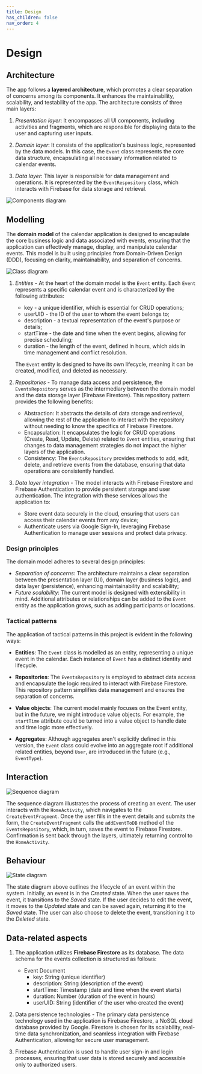 ```yaml
---
title: Design
has_children: false
nav_order: 4
---
```


# Design

## Architecture

The app follows a **layered architecture**, which promotes a clear separation of concerns among its components. It enhances the maintainability, scalability, and testability of the app. The architecture consists of three main layers:

1. *Presentation layer*: It encompasses all UI components, including activities and fragments, which are responsible for displaying data to the user and capturing user inputs.

2. *Domain layer*: It consists of the application's business logic, represented by the data models. In this case, the `Event` class represents the core data structure, encapsulating all necessary information related to calendar events.

3. *Data layer*: This layer is responsible for data management and operations. It is represented by the `EventRespository` class, which interacts with Firebase for data storage and retrieval.

![Components diagram](../../diagrams/components_diagram_image.png)

## Modelling
 
The **domain model** of the calendar application is designed to encapsulate the core business logic and data associated with events, ensuring that the application can effectively manage, display, and manipulate calendar events. This model is built using principles from Domain-Driven Design (DDD), focusing on clarity, maintainability, and separation of concerns.

![Class diagram](../../diagrams/class_diagram_image.png)

1. *Entities* - At the heart of the domain model is the `Event` entity. Each `Event` represents a specific calendar event and is characterized by the following attributes:
    - key - a unique identifier, which is essential for CRUD operations;
    - userUID - the ID of the user to whom the event belongs to;
    - description - a textual representation of the event's purpose or details;
    - startTime - the date and time when the event begins, allowing for precise scheduling;
    - duration - the length of the event, defined in hours, which aids in time management and conflict resolution.

    The `Event` entity is designed to have its own lifecycle, meaning it can be created, modified, and deleted as necessary.

2. *Repositories* - To manage data access and persistence, the `EventsRepository` serves as the intermediary between the domain model and the data storage layer (Firebase Firestore). This repository pattern provides the following benefits:
    - Abstraction: It abstracts the details of data storage and retrieval, allowing the rest of the application to interact with the repository without needing to know the specifics of Firebase Firestore.
    - Encapsulation: It encapsulates the logic for CRUD operations (Create, Read, Update, Delete) related to `Event` entities, ensuring that changes to data management strategies do not impact the higher layers of the application.
    - Consistency: The `EventsRepository` provides methods to add, edit, delete, and retrieve events from the database, ensuring that data operations are consistently handled.

3. *Data layer integration* - The model interacts with Firebase Firestore and Firebase Authentication to provide persistent storage and user authentication. The integration with these services allows the application to:
    - Store event data securely in the cloud, ensuring that users can access their calendar events from any device;
    - Authenticate users via Google Sign-In, leveraging Firebase Authentication to manage user sessions and protect data privacy.

### Design principles 

The domain model adheres to several design principles:
- *Separation of concerns*: The architecture maintains a clear separation between the presentation layer (UI), domain layer (business logic), and data layer (persistence), enhancing maintainability and scalability;
- *Future scalability*: The current model is designed with extensibility in mind. Additional attributes or relationships can be added to the `Event` entity as the application grows, such as adding participants or locations.

### Tactical patterns

The application of tactical patterns in this project is evident in the following ways:

- **Entities**: The `Event` class is modelled as an entity, representing a unique event in the calendar. Each instance of `Event` has a distinct identity and lifecycle.

- **Repositories**: The `EventsRepository` is employed to abstract data access and encapsulate the logic required to interact with Firebase Firestore. This repository pattern simplifies data management and ensures the separation of concerns.

- **Value objects**:  The current model mainly focuses on the Event entity, but in the future, we might introduce value objects. For example, the `startTime` attribute could be turned into a value object to handle date and time logic more effectively.

- **Aggregates**: Although aggregates aren't explicitly defined in this version, the `Event` class could evolve into an aggregate root if additional related entities, beyond `User`, are introduced in the future (e.g., `EventType`).

## Interaction

![Sequence diagram](../../diagrams/sequence_diagram_image.png)

The sequence diagram illustrates the process of creating an event. The user interacts with the `HomeActivity`, which navigates to the `CreateEventFragment`. Once the user fills in the event details and submits the form, the `CreateEventFragment` calls the `addEventToDB` method of the `EventsRepository`, which, in turn, saves the event to Firebase Firestore. Confirmation is sent back through the layers, ultimately returning control to the `HomeActivity`.

## Behaviour

![State diagram](../../diagrams/state_diagram_image.png)

The state diagram above outlines the lifecycle of an event within the system. Initially, an event is in the *Created* state. When the user saves the event, it transitions to the *Saved* state. If the user decides to edit the event, it moves to the *Updated* state and can be saved again, returning it to the *Saved* state. The user can also choose to delete the event, transitioning it to the *Deleted* state.

## Data-related aspects

1. The application utilizes **Firebase Firestore** as its database. The data schema for the events collection is structured as follows:

    - Event Document
        - key: String (unique identifier)
        - description: String (description of the event)
        - startTime: Timestamp (date and time when the event starts)
        - duration: Number (duration of the event in hours)
        - userUID: String (identifier of the user who created the event)

2. Data persistence technologies - The primary data persistence technology used in the application is Firebase Firestore, a NoSQL cloud database provided by Google. Firestore is chosen for its scalability, real-time data synchronization, and seamless integration with Firebase Authentication, allowing for secure user management.

3. Firebase Authentication is used to handle user sign-in and login processes, ensuring that user data is stored securely and accessible only to authorized users.